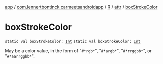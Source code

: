 [app](../../../index.md) / [com.lennertbontinck.carmeetsandroidapp](../../index.md) / [R](../index.md) / [attr](index.md) / [boxStrokeColor](./box-stroke-color.md)

# boxStrokeColor

`static val boxStrokeColor: `[`Int`](https://kotlinlang.org/api/latest/jvm/stdlib/kotlin/-int/index.html)
`static val boxStrokeColor: `[`Int`](https://kotlinlang.org/api/latest/jvm/stdlib/kotlin/-int/index.html)

May be a color value, in the form of "`#*rgb*`", "`#*argb*`", "`#*rrggbb*`", or "`#*aarrggbb*`".

